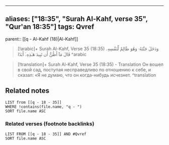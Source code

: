 
---
aliases: ["18:35", "Surah Al-Kahf, verse 35", "Qur'an 18:35"]
tags: Qvref
---

parent:: [[q - Al-Kahf (18)|Al-Kahf]]

> [!arabic]+ Surah Al-Kahf, Verse 35 (18:35)
> <span class="quran-arabic">وَدَخَلَ جَنَّتَهُۥ وَهُوَ ظَالِمٌ لِّنَفْسِهِۦ قَالَ مَآ أَظُنُّ أَن تَبِيدَ هَـٰذِهِۦٓ أَبَدًا</span>
^arabic

> [!translation]+ Surah Al-Kahf, Verse 35 (18:35) - Translation
> Он вошел в свой сад, поступая несправедливо по отношению к себе, и сказал: «Я не думаю, что он когда-нибудь исчезнет.
^translation



## Related notes
```dataview
LIST from [[q - 18 - 35]]
WHERE !contains(file.name, "q - ")
SORT file.name ASC
```

### Related verses (footnote backlinks)
```dataview
LIST FROM [[q - 18 - 35]] AND #Qvref
SORT file.name ASC
```

